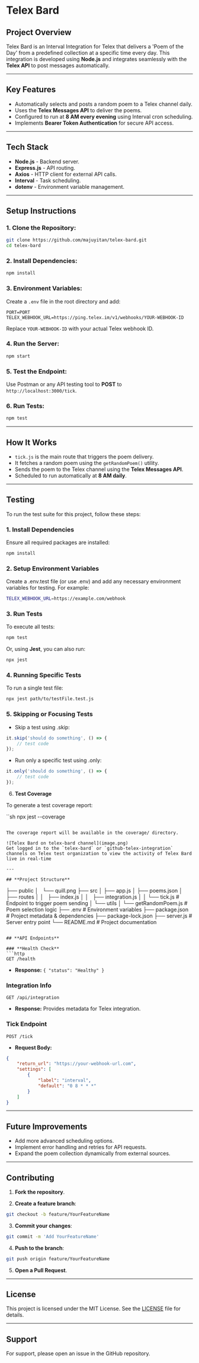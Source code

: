 # Telex Bard

## **Project Overview**
Telex Bard is an Interval Integration for Telex that delivers a 'Poem of the Day' from a predefined collection at a specific time every day. This integration is developed using **Node.js** and integrates seamlessly with the **Telex API** to post messages automatically.

---

## **Key Features**
- Automatically selects and posts a random poem to a Telex channel daily.
- Uses the **Telex Messages API** to deliver the poems.
- Configured to run at **8 AM every evening** using Interval cron scheduling.
- Implements **Bearer Token Authentication** for secure API access.

---

## **Tech Stack**
- **Node.js** - Backend server.
- **Express.js** - API routing.
- **Axios** - HTTP client for external API calls.
- **Interval** - Task scheduling.
- **dotenv** - Environment variable management.

---

##  **Setup Instructions**

### 1. **Clone the Repository:**
```sh
git clone https://github.com/majuyitan/telex-bard.git
cd telex-bard
```

### 2. **Install Dependencies:**
```sh
npm install
```

### 3. **Environment Variables:**
Create a `.env` file in the root directory and add:
```plaintext
PORT=PORT
TELEX_WEBHOOK_URL=https://ping.telex.im/v1/webhooks/YOUR-WEBHOOK-ID
```

Replace `YOUR-WEBHOOK-ID` with your actual Telex webhook ID.

### 4. **Run the Server:**
```sh
npm start
```

### 5. **Test the Endpoint:**
Use Postman or any API testing tool to **POST** to `http://localhost:3000/tick`.

### 6. **Run Tests:**
```sh
npm test
```

---

## **How It Works**
- `tick.js` is the main route that triggers the poem delivery.
- It fetches a random poem using the `getRandomPoem()` utility.
- Sends the poem to the Telex channel using the **Telex Messages API**.
- Scheduled to run automatically at **8 AM daily**.

---

## **Testing**

To run the test suite for this project, follow these steps:

### 1. **Install Dependencies**

Ensure all required packages are installed:

```sh
npm install
```

### 2. **Setup Environment Variables**

Create a .env.test file (or use .env) and add any necessary environment variables for testing. For example:

```sh
TELEX_WEBHOOK_URL=https://example.com/webhook
```

### 3. **Run Tests**

To execute all tests:

```sh
npm test
```

Or, using **Jest**, you can also run:

```sh
npx jest
```

### 4. **Running Specific Tests**

To run a single test file:

```sh
npx jest path/to/testFile.test.js
```

### 5. **Skipping or Focusing Tests**
- Skip a test using .skip:

```js
it.skip('should do something', () => {
    // test code
});
```

- Run only a specific test using .only:

```js
it.only('should do something', () => {
    // test code
});
```

6. **Test Coverage**

To generate a test coverage report:

``sh
npx jest --coverage
```

The coverage report will be available in the coverage/ directory.

![Telex Bard on telex-bard channel](image.png)
Get logged in to the `telex-bard` or `github-telex-integration` channels on Telex test organization to view the activity of Telex Bard live in real-time

---

## **Project Structure**
```
├── public
│   └── quill.png
├── src
│   ├── app.js
│   ├── poems.json
│   ├── routes
│   │   ├── index.js
│   │   ├── integration.js
│   │   └── tick.js        # Endpoint to trigger poem sending
│   └── utils
│       └── getRandomPoem.js # Poem selection logic
├── .env                   # Environment variables
├── package.json           # Project metadata & dependencies
├── package-lock.json
├── server.js              # Server entry point
└── README.md              # Project documentation
```

## **API Endpoints**

### **Health Check**
```http
GET /health
```
- **Response:** `{ "status": "Healthy" }`

### **Integration Info**
```http
GET /api/integration
```
- **Response:** Provides metadata for Telex integration.

### **Tick Endpoint**
```http
POST /tick
```
- **Request Body:**
```json
{
    "return_url": "https://your-webhook-url.com",
    "settings": [
        {
            "label": "interval",
            "default": "0 8 * * *"
        }
    ]
}
```

---

## **Future Improvements**
- Add more advanced scheduling options.
- Implement error handling and retries for API requests.
- Expand the poem collection dynamically from external sources.

---

## Contributing

1. **Fork the repository**.

2. **Create a feature branch**:

```bash
git checkout -b feature/YourFeatureName
```

3. **Commit your changes**:

```bash
git commit -m 'Add YourFeatureName'
```

4. **Push to the branch**:

```bash
git push origin feature/YourFeatureName
```

5. **Open a Pull Request**.

---

## License

This project is licensed under the MIT License. See the [LICENSE](LICENSE) file for details.

---

## Support

For support, please open an issue in the GitHub repository.

